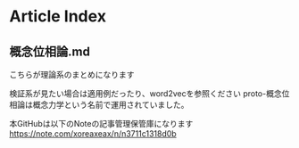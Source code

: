 # Article Index

## 概念位相論.md
こちらが理論系のまとめになります

検証系が見たい場合は適用例だったり、word2vecを参照ください
proto-概念位相論は概念力学という名前で運用されていました。

本GitHubは以下のNoteの記事管理保管庫になります
https://note.com/xoreaxeax/n/n3711c1318d0b
